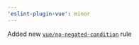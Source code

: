 ```yaml
---
'eslint-plugin-vue': minor
---
```


Added new [`vue/no-negated-condition`](https://eslint.vuejs.org/rules/no-negated-condition.html) rule
